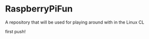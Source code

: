 # RaspberryPiFun
A repository that will be used for playing around with in the Linux CL

first push!

